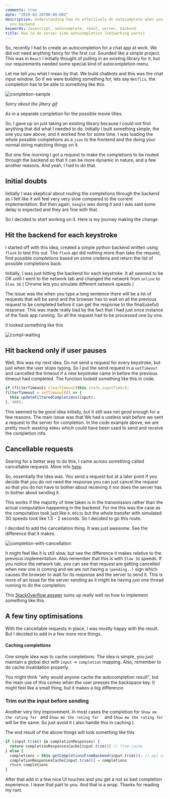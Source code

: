 ```yaml
---
comments: true
date: "2019-03-26T00:00:00Z"
description: Understanding how to effectively do autocomplete when you need to ping
  you backend
keywords: Javascript, autocomplete, react, server, backend
title: How to do server side autocompletion (networking parts)
---
```


So, recently I had to create an autocompletion for a chat app at work. We did not need anything fancy for the first cut.
Sounded like a simple project. This was in `React` I initially thought of pulling in an existing library for it, but our
requirements needed some special kind of autocompletion menu. 

Let me tell you what I mean by that. We build chatbots and this was the chat input window.
So if we were building something for, lets say `Netflix`, the completion has to be able to something like this.

![completion-sample](https://i.imgur.com/qoPpbus.gif)

*Sorry about the jittery gif*

As in a separate completion for the possible movie titles.

So, I gave up on just taking an existing library because I could not find anything that did what I needed to do.
Initially I built something simple, the one you saw above, and it worked fine for some time. I was loading the whole
possible completions as a `json` to the frontend and the doing your normal string matching thingy on it.

But one fine morning I got a request to make the completions to be routed through the backend so that it can be more
dynamic in nature, and a few another reasons. And yeah, I had to do that.

## Initial doubts

Initially I was skeptical about routing the completions through the backend as I felt like it will feel very very slow
compared to the current implementation. But then again, `Google` was doing it and I was said some delay is expected and
they are fine with that.

So I decided to start working on it. Here is my journey making the change.

## Hit the backend for each keystroke

I started off with this idea, created a simple python backend written using `flask` to test this out.
The `flask` api did nothing more than take the request, find possible completions based on some creiteria and return the
list of possible completions back.

Initially, I was just hitting the backend for each keystroke. It all seemed to be OK until I went to the network tab and
changed the network from `online` to `Slow 3G` ( Chrome lets you simulate different network speeds )

The issue was the when you type a long sentence there will be a lot of requests that will be send and the browser has to
wait on all the previous request to be completed before it can get the response to the final(useful) response. This was
made really bad by the fact that I had just once instance of the flask app running. So all the request had to be
processed one by one.

It looked something like this

![compl-waiting](https://i.imgur.com/5AFICTN.gif)

## Hit backend only if user pauses

Well, this was my next idea. Do not send a request for every keystroke, but just when the user stops typing.
So I put the send request in a `setTimeout` and cancelled the timeout if a new keystroke came in before the previous
timeout had completed. The function looked something like this in code.

```js
if (filterTimeout) clearTimeout(this.state.inputTimer);
filterTimeout = setTimeout(() => {
  this.updateFilteredCompletions(input);
}, 400);
```


This seemed to be good idea initially, but it still was not good enough for a few reasons. The main issue was that We
had a useless wait before we sent a request to the server for completion. In the code example above, we are pretty
much wasting `400ms` which could have been used to send and receive the completion info.

## Cancellable requests

Searing for a better way to do this, I came across something called cancellable
requests. More info [here](https://developers.google.com/web/updates/2017/09/abortable-fetch).

So, essentially the idea was. You send a request but at a later point if you decide that you do not need the response
you can just cancel the request so that you do not have to bother about receiving it nor does the server has to bother
about sending it.

This works if the majority of time taken is in the transmission rather than the actual computation happening in the
backend. For me this was the case as the computation took just like `0.0013s` but the whole transfer with simulated 3G
speeds took like 1.5 - 2 seconds. So I decided to go this route.

I decided to add the cancellation thing. It was just awesome.
See the difference that it makes.

![completion-with-cancellation](https://i.imgur.com/gUxiv9i.gif)

It might feel like it is still slow, but see the difference it makes relative to the previous implementation. Also
remember that this is with `Slow 3G` speeds. If you notice the network tab, you can see that request are getting
cancelled when new one is coming and we are not having a `(pending..)` sign which causes the browser to wait for its
response and the server to send it. This is more of an issue for the server sending as it might be having just one
thread running to do the completion.

This [StackOverflow answer](https://stackoverflow.com/a/47250621/2724649) sums up really well on how to implement 
something like this.

## A few tiny optimisations

With the cancellable requests in place, I was mostly happy with the result. But I decided to add in a few more nice
things.

#### Caching completions

One simple idea was to cache completions. The idea is simple, you just maintain a global dict with `input` ->
`completion` mapping. Also, remember to do cache invalidation properly.

You might think "why would anyone cache the autocompletion result", but the main use of this comes when the user presses
the backspace key. It might feel like a small thing, but it makes a big difference.

### Trim out the input before sending

Another very tiny improvement. In most cases the completion for `Show me the rating for ` and `Show me the rating for  `
and `Show me the rating for      ` will be the same. So just avoid it ( also handle this in caching ).

The end result of the above things will look something like this

```js
if (input.trim() in completionResponses) {
  return completionResponsesCache[input.trim()] // from cache
} else {
  completions = this.getCompletionsFromBackend(input.trim()); // api call ( I am gonna pretend this is a synchronous call )
  completionResponsesCache[input.trim()] = completions
  rturn completions
}
```

After that add in a few nice UI touches and you get a not so bad completion experience. I leave that part to you.
And that is a wrap. Thanks for reading my rant.

